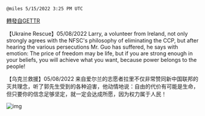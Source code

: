 
`@miles 5/15/2022 3:25 PM UTC`

[轉發自GETTR](https://gettr.com/post/p19vtayf440)

【Ukraine Rescue】05/08/2022 Larry, a volunteer from Ireland, not only strongly agrees with the NFSC's philosophy of eliminating the CCP, but after hearing the various persecutions Mr. Guo has suffered, he says with emotion: The price of freedom may be life, but if you are strong enough in your beliefs, you will achieve what you want, because power belongs to the people!

【乌克兰救援】05/08/2022 来自爱尔兰的志愿者拉里不仅非常赞同新中国联邦的灭共理念，听了郭先生受到的各种迫害，他动情地说：自由的代价有可能是生命，但只要你的信念足够坚定，就一定会达成所愿，因为权力属于人民！


![img](https://media.gettr.com/group23/getter/2022/05/15/15/a73e78a5-f177-b863-bee8-bfb74af4cf18/out.jpg)
